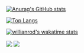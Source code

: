 [![Anurag's GitHub stats](https://github-readme-stats.vercel.app/api?username=dev-aly3n&show_icons=true&theme=nightowl)](https://github.com/anuraghazra/github-readme-stats)


[![Top Langs](https://github-readme-stats.vercel.app/api/top-langs/?username=dev-aly3n&hide=css&show_icons=true&theme=nightowl&langs_count=7)](https://github.com/anuraghazra/github-readme-stats)


[![willianrod's wakatime stats](https://github-readme-stats.vercel.app/api/wakatime?username=aly3n)](https://github.com/anuraghazra/github-readme-stats&theme=nightowl)

  <img align="center" src="https://github-readme-stats.vercel.app/api/top-langs/?username=dev-aly3n&hide=css&show_icons=true&theme=nightowl&langs_count=7" />
  <img align="center" src="https://github-readme-stats.vercel.app/api?username=dev-aly3n&show_icons=true&theme=nightowl" />
